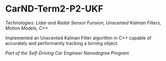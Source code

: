 # CarND-Term2-P2-UKF

_Technologies: Lidar and Radar Sensor Funsion, Unscented Kalman Filters, Motion Models, C++_

Implemented an Unscented Kalman Filter algorithm in C++ capable of accurately and performantly tracking a turning object.

_Part of the Self-Driving Car Engineer Nanodegree Program_
